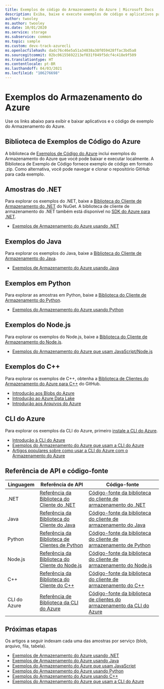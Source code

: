 ```yaml
---
title: Exemplos de código do Armazenamento do Azure | Microsoft Docs
description: Exiba, baixe e execute exemplos de código e aplicativos para o Armazenamento do Azure. Descubra os exemplos de introdução aos blobs, filas, tabelas e arquivos usando as bibliotecas de clientes de armazenamento do .NET, Java, Python, Node.js, CLI do Azure e C++.
author: twooley
ms.author: twooley
ms.date: 10/01/2020
ms.service: storage
ms.subservice: common
ms.topic: sample
ms.custom: devx-track-azurecli
ms.openlocfilehash: dadc76c46e5a51a34038a38f059428ffac3bd5a8
ms.sourcegitcommit: 02bc06155692213ef031f049f5dcf4c418e9f509
ms.translationtype: HT
ms.contentlocale: pt-BR
ms.lasthandoff: 04/03/2021
ms.locfileid: "106276698"
---
```

# <a name="azure-storage-samples"></a>Exemplos do Armazenamento do Azure

Use os links abaixo para exibir e baixar aplicativos e o código de exemplo do Armazenamento do Azure.

## <a name="azure-code-samples-library"></a>Biblioteca de Exemplos de Código do Azure

A biblioteca de [Exemplos de Código do Azure](https://azure.microsoft.com/documentation/samples/?service=storage) inclui exemplos do Armazenamento do Azure que você pode baixar e executar localmente. A Biblioteca de Exemplo de Código fornece exemplo de código em formato .zip. Como alternativa, você pode navegar e clonar o repositório GitHub para cada exemplo.

## <a name="net-samples"></a>Amostras do .NET

Para explorar os exemplos do .NET, baixe a [Biblioteca do Cliente de Armazenamento do .NET](https://www.nuget.org/packages/WindowsAzure.Storage/) do NuGet. A biblioteca de cliente de armazenamento do .NET também está disponível no [SDK do Azure para .NET](https://azure.microsoft.com/downloads/).

* [Exemplos de Armazenamento do Azure usando .NET](storage-samples-dotnet.md)

## <a name="java-samples"></a>Exemplos do Java

Para explorar os exemplos do Java, baixe a [Biblioteca do Cliente de Armazenamento do Java](https://github.com/azure/azure-storage-java).

* [Exemplos de Armazenamento do Azure usando Java](storage-samples-java.md)

## <a name="python-samples"></a>Exemplos em Python

Para explorar as amostras em Python, baixe a [Biblioteca do Cliente de Armazenamento do Python](https://github.com/azure/azure-storage-python).

* [Exemplos do Armazenamento do Azure usando Python](storage-samples-python.md)

## <a name="nodejs-samples"></a>Exemplos do Node.js

Para explorar os exemplos do Node.js, baixe a [Biblioteca do Cliente de Armazenamento do Node.js](https://github.com/Azure/azure-storage-node).

* [Exemplos do Armazenamento do Azure que usam JavaScript/Node.js](storage-samples-javascript.md)

## <a name="c-samples"></a>Exemplos do C++

Para explorar os exemplos de C++, obtenha a [Biblioteca de Clientes do Armazenamento do Azure para C++](https://github.com/Azure/azure-sdk-for-cpp/tree/master/sdk/storage) do GitHub.

* [Introdução aos Blobs do Azure](https://github.com/Azure/azure-sdk-for-cpp/blob/master/sdk/storage/azure-storage-blobs/sample/blob_getting_started.cpp)
* [Introdução ao Azure Data Lake](https://github.com/Azure/azure-sdk-for-cpp/blob/master/sdk/storage/azure-storage-files-datalake/sample/datalake_getting_started.cpp)
* [Introdução aos Arquivos do Azure](https://github.com/Azure/azure-sdk-for-cpp/blob/master/sdk/storage/azure-storage-files-shares/sample/file_share_getting_started.cpp)

## <a name="azure-cli"></a>CLI do Azure

Para explorar os exemplos da CLI do Azure, primeiro [instale a CLI do Azure](/cli/azure/install-azure-cli).

* [Introdução à CLI do Azure](/cli/azure/get-started-with-azure-cli)
* [Exemplos do Armazenamento do Azure que usam a CLI do Azure](../blobs/storage-samples-blobs-cli.md)
* [Artigos populares sobre como usar a CLI do Azure com o Armazenamento do Azure](/cli/azure/popular-articles-using-the-azure-cli#storage)

## <a name="api-reference-and-source-code"></a>Referência de API e código-fonte

| Linguagem | Referência de API | Código-fonte |
|----------|---------------|-------------|
| .NET | [Referência da Biblioteca do Cliente do .NET](/dotnet/api/overview/azure/storage) | [Código-fonte da biblioteca do cliente de armazenamento do .NET](https://github.com/Azure/azure-storage-net) |
| Java | [Referência da Biblioteca do Cliente do Java](/java/api/overview/azure/storage) | [Código-fonte da biblioteca do cliente de armazenamento do Java](https://github.com/azure/azure-storage-java) |
| Python | [Referência da Biblioteca de Clientes de Python](https://azure-storage.readthedocs.io/) | [Código-fonte da biblioteca do cliente de armazenamento de Python](https://github.com/Azure/azure-storage-python) |
| Node.js | [Referência da Biblioteca do Cliente do Node.js](https://azure.github.io/azure-storage-node) | [Código-fonte da biblioteca do cliente de armazenamento do Node.js](https://github.com/Azure/azure-storage-node) |
| C++ | [Referência da Biblioteca do Cliente do C++](https://azure.github.io/azure-sdk-for-cpp/) | [Código-fonte da biblioteca do cliente de armazenamento do C++](https://github.com/Azure/azure-sdk-for-cpp/tree/master/sdk/storage)|
| CLI do Azure | [Referência de Biblioteca da CLI do Azure](/cli/azure/storage) | [Código-fonte da biblioteca de clientes do armazenamento da CLI do Azure](https://github.com/Azure-Samples/azure-cli-samples/tree/master/storage)

## <a name="next-steps"></a>Próximas etapas

Os artigos a seguir indexam cada uma das amostras por serviço (blob, arquivo, fila, tabela).

* [Exemplos de Armazenamento do Azure usando .NET](storage-samples-dotnet.md)
* [Exemplos de Armazenamento do Azure usando Java](storage-samples-java.md)
* [Exemplos do Armazenamento do Azure que usam JavaScript](storage-samples-javascript.md)
* [Exemplos do Armazenamento do Azure usando Python](storage-samples-python.md)
* [Exemplos do Armazenamento do Azure usando C++](storage-samples-c-plus-plus.md)
* [Exemplos do Armazenamento do Azure que usam a CLI do Azure](../blobs/storage-samples-blobs-cli.md)